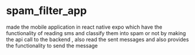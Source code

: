 # spam_filter_app
made the mobile application in react native expo which have the functionality of reading sms  and classify them into spam or not by making the api call to the backend , also read the sent messages and also provides the functionality to send the message 
